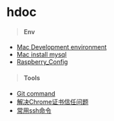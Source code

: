 # hdoc

> #### Env

 - [Mac Development environment](./document/mac_env.md)
 - [Mac install mysql](./document/mac_install_mysql.md)
 - [Raspberry_Config](./document/raspberry_config.md)

> #### Tools
 - [Git command](./document/git_command.md)
 - [解决Chrome证书信任问题](./document/ssl.md)
 - [常用ssh命令](./document/ssh.md)


